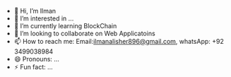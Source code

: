 - 👋 Hi, I’m Ilman
- 👀 I’m interested in ...
- 🌱 I’m currently learning BlockChain
- 💞️ I’m looking to collaborate on Web Applicatoins
- 📫 How to reach me: Email:ilmanalisher896@gmail.com, whatsApp: +92 3499038984 
- 😄 Pronouns: ...
- ⚡ Fun fact: ...

<!---
ilman00/ilman00 is a ✨ special ✨ repository because its `README.md` (this file) appears on your GitHub profile.
You can click the Preview link to take a look at your changes.
--->
